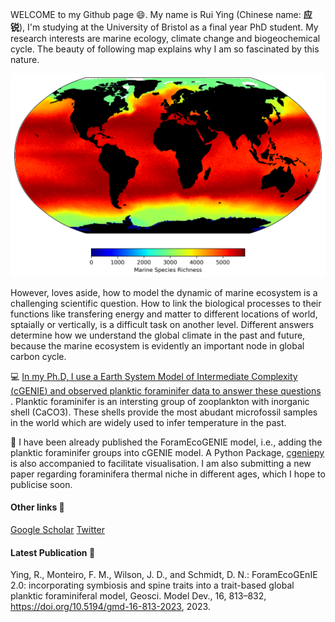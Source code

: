 <!--
**ruiying-ocean/ruiying-ocean** is a ✨ _special_ ✨ repository because its `README.md` (this file) appears on your GitHub profile.
-->

WELCOME to my Github page 😄. My name is Rui Ying (Chinese name: **应锐**), I'm studying at the University of Bristol as a final year PhD student. My research interests are marine ecology, climate change and biogeochemical cycle. The beauty of following map explains why I am so fascinated by this nature. 

![species_richness](richness.png)

However, loves aside, how to model the dynamic of marine ecosystem is a challenging scientific question. How to link the biological processes to their functions like transfering energy and matter to different locations of world, sptaially or vertically, is a difficult task on another level. Different answers determine how we understand the global climate in the past and future, because the marine ecosystem is evidently an important node in global carbon cycle.

:computer:  <ins> In my Ph.D, I use a Earth System Model of Intermediate Complexity ([cGENIE](https://github.com/derpycode/cgenie.muffin)) and observed planktic foraminifer data to answer these questions  </ins>. Planktic foraminifer is an intersting group of zooplankton with inorganic shell (CaCO3). These shells provide the most abudant microfossil samples in the world which are widely used to infer temperature in the past.

:star2: I have been already published the ForamEcoGENIE model, i.e., adding the planktic foraminifer groups into cGENIE model. A Python Package, [cgeniepy](https://github.com/ruiying-ocean/cgeniepy) is also accompanied to facilitate visualisation. I am also submitting a new paper regarding foraminifera thermal niche in different ages, which I hope to publicise soon. 

#### Other links :link:
[Google Scholar](https://scholar.google.com/citations?user=1QNR-nEAAAAJ&hl=en)
[Twitter](https://twitter.com/YingRui17)

#### Latest Publication 📖

Ying, R., Monteiro, F. M., Wilson, J. D., and Schmidt, D. N.: ForamEcoGEnIE 2.0: incorporating symbiosis and spine traits into a trait-based global planktic foraminiferal model, Geosci. Model Dev., 16, 813–832, https://doi.org/10.5194/gmd-16-813-2023, 2023. 
